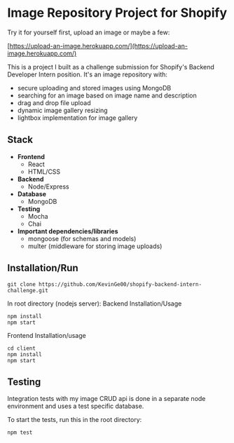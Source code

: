 # Image Repository Project for Shopify
Try it for yourself first, upload an image or maybe a few:

[https://upload-an-image.herokuapp.com/](https://upload-an-image.herokuapp.com/) 

This is a project I built as a challenge submission for Shopify's Backend Developer Intern position. It's an image repository with:

 - secure uploading and stored images using MongoDB
 - searching for an image based on image name and description
 - drag and drop file upload
 - dynamic image gallery resizing
 - lightbox implementation for image gallery

## Stack

 - **Frontend**
   - React
   - HTML/CSS
 - **Backend**
	  - Node/Express
- **Database**
   - MongoDB
- **Testing**  
   - Mocha
   -  Chai
- **Important dependencies/libraries**  
   - mongoose (for schemas and models)
   - multer (middleware for storing image uploads)
    

## Installation/Run
```
git clone https://github.com/KevinGe00/shopify-backend-intern-challenge.git
```
In root directory (nodejs server):
Backend Installation/Usage
```
npm install
npm start
```
Frontend Installation/usage
```
cd client
npm install
npm start
```
## Testing
Integration tests with my image CRUD api is done in a separate node environment and uses a test specific database.

To start the tests, run this in the root directory:
```
npm test
```
